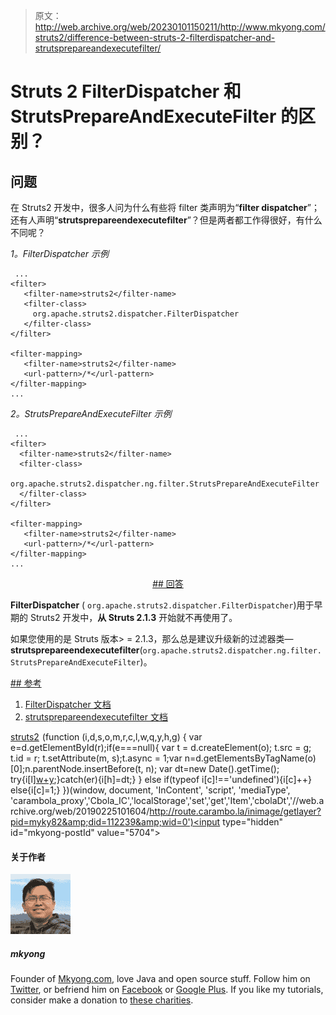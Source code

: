 > 原文：<http://web.archive.org/web/20230101150211/http://www.mkyong.com/struts2/difference-between-struts-2-filterdispatcher-and-strutsprepareandexecutefilter/>

# Struts 2 FilterDispatcher 和 StrutsPrepareAndExecuteFilter 的区别？

## 问题

在 Struts2 开发中，很多人问为什么有些将 filter 类声明为“**filter dispatcher**”；还有人声明“**strutsprepareendexecutefilter**”？但是两者都工作得很好，有什么不同呢？

*1。FilterDispatcher 示例*

```
 ...
<filter>
   <filter-name>struts2</filter-name>
   <filter-class>
     org.apache.struts2.dispatcher.FilterDispatcher
   </filter-class>
</filter>

<filter-mapping>
   <filter-name>struts2</filter-name>
   <url-pattern>/*</url-pattern>
</filter-mapping>
... 
```

*2。StrutsPrepareAndExecuteFilter 示例*

```
 ...
<filter>
  <filter-name>struts2</filter-name>
  <filter-class>
        org.apache.struts2.dispatcher.ng.filter.StrutsPrepareAndExecuteFilter
  </filter-class>
</filter>

<filter-mapping>
   <filter-name>struts2</filter-name>
   <url-pattern>/*</url-pattern>
</filter-mapping>
... 
```

 <ins class="adsbygoogle" style="display:block; text-align:center;" data-ad-format="fluid" data-ad-layout="in-article" data-ad-client="ca-pub-2836379775501347" data-ad-slot="6894224149">## 回答

**FilterDispatcher** ( `org.apache.struts2.dispatcher.FilterDispatcher`)用于早期的 Struts2 开发中，**从 Struts 2.1.3** 开始就不再使用了。

如果您使用的是 Struts 版本> = 2.1.3，那么总是建议升级新的过滤器类—**strutsprepareendexecutefilter**(`org.apache.struts2.dispatcher.ng.filter.StrutsPrepareAndExecuteFilter`)。

 <ins class="adsbygoogle" style="display:block" data-ad-client="ca-pub-2836379775501347" data-ad-slot="8821506761" data-ad-format="auto" data-ad-region="mkyongregion">## 参考

1.  [FilterDispatcher 文档](http://web.archive.org/web/20190225101604/http://struts.apache.org/2.1.8/struts2-core/apidocs/org/apache/struts2/dispatcher/FilterDispatcher.html)
2.  [strutsprepareendexecutefilter 文档](http://web.archive.org/web/20190225101604/http://struts.apache.org/2.1.8/struts2-core/apidocs/org/apache/struts2/dispatcher/ng/filter/StrutsPrepareAndExecuteFilter.html)

[struts2](http://web.archive.org/web/20190225101604/http://www.mkyong.com/tag/struts2/)</ins></ins>![](img/4b56973702038bbd2710453ba23b6e1f.png) (function (i,d,s,o,m,r,c,l,w,q,y,h,g) { var e=d.getElementById(r);if(e===null){ var t = d.createElement(o); t.src = g; t.id = r; t.setAttribute(m, s);t.async = 1;var n=d.getElementsByTagName(o)[0];n.parentNode.insertBefore(t, n); var dt=new Date().getTime(); try{i[l][w+y](h,i[l][q+y](h)+'&amp;'+dt);}catch(er){i[h]=dt;} } else if(typeof i[c]!=='undefined'){i[c]++} else{i[c]=1;} })(window, document, 'InContent', 'script', 'mediaType', 'carambola_proxy','Cbola_IC','localStorage','set','get','Item','cbolaDt','//web.archive.org/web/20190225101604/http://route.carambo.la/inimage/getlayer?pid=myky82&amp;did=112239&amp;wid=0')<input type="hidden" id="mkyong-postId" value="5704">

#### 关于作者

![author image](img/1b368fba6f66915f75e0279cb72e039b.png)

##### mkyong

Founder of [Mkyong.com](http://web.archive.org/web/20190225101604/http://mkyong.com/), love Java and open source stuff. Follow him on [Twitter](http://web.archive.org/web/20190225101604/https://twitter.com/mkyong), or befriend him on [Facebook](http://web.archive.org/web/20190225101604/http://www.facebook.com/java.tutorial) or [Google Plus](http://web.archive.org/web/20190225101604/https://plus.google.com/110948163568945735692?rel=author). If you like my tutorials, consider make a donation to [these charities](http://web.archive.org/web/20190225101604/http://www.mkyong.com/blog/donate-to-charity/).